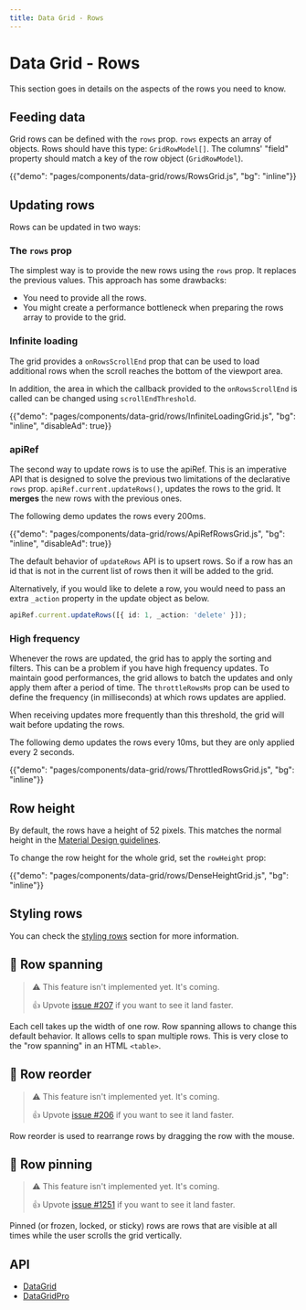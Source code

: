 ```yaml
---
title: Data Grid - Rows
---
```


# Data Grid - Rows

<p class="description">This section goes in details on the aspects of the rows you need to know.</p>

## Feeding data

Grid rows can be defined with the `rows` prop.
`rows` expects an array of objects.
Rows should have this type: `GridRowModel[]`.
The columns' "field" property should match a key of the row object (`GridRowModel`).

{{"demo": "pages/components/data-grid/rows/RowsGrid.js", "bg": "inline"}}

## Updating rows

Rows can be updated in two ways:

### The `rows` prop

The simplest way is to provide the new rows using the `rows` prop.
It replaces the previous values. This approach has some drawbacks:

- You need to provide all the rows.
- You might create a performance bottleneck when preparing the rows array to provide to the grid.

### Infinite loading [<span class="pro"></span>](https://mui.com/store/items/material-ui-pro/)

The grid provides a `onRowsScrollEnd` prop that can be used to load additional rows when the scroll reaches the bottom of the viewport area.

In addition, the area in which the callback provided to the `onRowsScrollEnd` is called can be changed using `scrollEndThreshold`.

{{"demo": "pages/components/data-grid/rows/InfiniteLoadingGrid.js", "bg": "inline", "disableAd": true}}

### apiRef [<span class="pro"></span>](https://mui.com/store/items/material-ui-pro/)

The second way to update rows is to use the apiRef.
This is an imperative API that is designed to solve the previous two limitations of the declarative `rows` prop. `apiRef.current.updateRows()`, updates the rows to the grid. It **merges** the new rows with the previous ones.

The following demo updates the rows every 200ms.

{{"demo": "pages/components/data-grid/rows/ApiRefRowsGrid.js", "bg": "inline", "disableAd": true}}

The default behavior of `updateRows` API is to upsert rows.
So if a row has an id that is not in the current list of rows then it will be added to the grid.

Alternatively, if you would like to delete a row, you would need to pass an extra `_action` property in the update object as below.

```ts
apiRef.current.updateRows([{ id: 1, _action: 'delete' }]);
```

### High frequency [<span class="pro"></span>](https://material-ui.com/store/items/material-ui-pro/)

Whenever the rows are updated, the grid has to apply the sorting and filters. This can be a problem if you have high frequency updates. To maintain good performances, the grid allows to batch the updates and only apply them after a period of time. The `throttleRowsMs` prop can be used to define the frequency (in milliseconds) at which rows updates are applied.

When receiving updates more frequently than this threshold, the grid will wait before updating the rows.

The following demo updates the rows every 10ms, but they are only applied every 2 seconds.

{{"demo": "pages/components/data-grid/rows/ThrottledRowsGrid.js", "bg": "inline"}}

## Row height

By default, the rows have a height of 52 pixels.
This matches the normal height in the [Material Design guidelines](https://material.io/components/data-tables).

To change the row height for the whole grid, set the `rowHeight` prop:

{{"demo": "pages/components/data-grid/rows/DenseHeightGrid.js", "bg": "inline"}}

## Styling rows

You can check the [styling rows](/components/data-grid/style/#styling-rows) section for more information.

## 🚧 Row spanning

> ⚠️ This feature isn't implemented yet. It's coming.
>
> 👍 Upvote [issue #207](https://github.com/mui-org/material-ui-x/issues/207) if you want to see it land faster.

Each cell takes up the width of one row.
Row spanning allows to change this default behavior.
It allows cells to span multiple rows.
This is very close to the "row spanning" in an HTML `<table>`.

## 🚧 Row reorder [<span class="pro"></span>](https://mui.com/store/items/material-ui-pro/)

> ⚠️ This feature isn't implemented yet. It's coming.
>
> 👍 Upvote [issue #206](https://github.com/mui-org/material-ui-x/issues/206) if you want to see it land faster.

Row reorder is used to rearrange rows by dragging the row with the mouse.

## 🚧 Row pinning [<span class="pro"></span>](https://mui.com/store/items/material-ui-pro/)

> ⚠️ This feature isn't implemented yet. It's coming.
>
> 👍 Upvote [issue #1251](https://github.com/mui-org/material-ui-x/issues/1251) if you want to see it land faster.

Pinned (or frozen, locked, or sticky) rows are rows that are visible at all times while the user scrolls the grid vertically.

## API

- [DataGrid](/api/data-grid/data-grid/)
- [DataGridPro](/api/data-grid/data-grid-pro/)
